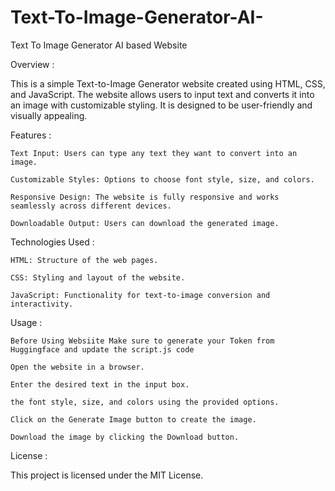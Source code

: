 # Text-To-Image-Generator-AI-
Text To Image Generator AI based Website


Overview :

This is a simple Text-to-Image Generator website created using HTML, CSS, and JavaScript. The website allows users to input text and converts it into an image with customizable styling. It is designed to be user-friendly and visually appealing.

Features :

    Text Input: Users can type any text they want to convert into an image.

    Customizable Styles: Options to choose font style, size, and colors.

    Responsive Design: The website is fully responsive and works seamlessly across different devices.

    Downloadable Output: Users can download the generated image.

Technologies Used :

    HTML: Structure of the web pages.

    CSS: Styling and layout of the website.

    JavaScript: Functionality for text-to-image conversion and interactivity.


Usage :
      
    Before Using Websiite Make sure to generate your Token from Huggingface and update the script.js code

    Open the website in a browser.

    Enter the desired text in the input box.

    the font style, size, and colors using the provided options.

    Click on the Generate Image button to create the image.

    Download the image by clicking the Download button.


License :

This project is licensed under the MIT License.




